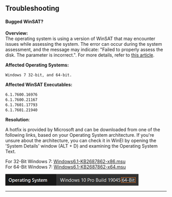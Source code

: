 ## Troubleshooting

#### Bugged WinSAT?

**Overview:**\
The operating system is using a version of WinSAT that may encounter issues while assessing the system. The error can occur during the system assessment, and the message may indicate: "Failed to properly assess the disk. The parameter is incorrect.". For more details, refer to [this article](https://support.microsoft.com/en-us/topic/-the-parameter-is-incorrect-error-message-when-you-run-winsat-in-windows-7-b8c320cc-ce3f-70a7-593e-8aa3ed3b5b5f).

**Affected Operating Systems:**
```
Windows 7 32-bit, and 64-bit.
```

**Affected WinSAT Executables:**
```
6.1.7600.16976
6.1.7600.21167
6.1.7601.17793
6.1.7601.21940
```

**Resolution**:

A hotfix is provided by Microsoft and can be downloaded from one of the following links, based on your Operating System architecture. If you're unsure about the architecture, you can check it in WinEI by opening the 'System Details' window (ALT + D) and examining the Operating System Text.

For 32-Bit Windows 7: [Windows6.1-KB2687862-x86.msu](https://github.com/MuertoGB/WinEI/raw/main/stream/hotfix/Windows6.1-KB2687862-x86.msu)\
For 64-Bit Windows 7: [Windows6.1-KB2687862-x64.msu](https://github.com/MuertoGB/WinEI/raw/main/stream/hotfix/Windows6.1-KB2687862-x64.msu)

<kbd>
	<img src="stream/images/bitness.png">
</kbd>

---